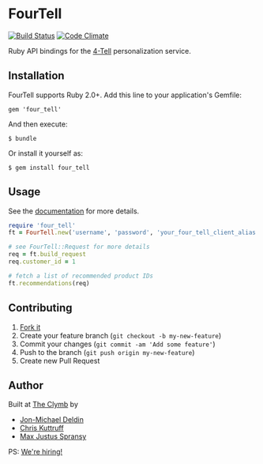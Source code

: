# FourTell
[![Build Status](https://travis-ci.org/TheClymb/four_tell.png?branch=master)](https://travis-ci.org/TheClymb/four_tell)
[![Code Climate](https://codeclimate.com/github/TheClymb/four_tell.png)](https://codeclimate.com/github/TheClymb/four_tell)

Ruby API bindings for the [4-Tell](http://www.4-tell.com/)
personalization service.

## Installation

FourTell supports Ruby 2.0+. Add this line to your application's
Gemfile:

    gem 'four_tell'

And then execute:

    $ bundle

Or install it yourself as:

    $ gem install four_tell

## Usage

See the
[documentation](http://rubydoc.info/github/TheClymb/four_tell/frames)
for more details.

```ruby
require 'four_tell'
ft = FourTell.new('username', 'password', 'your_four_tell_client_alias')

# see FourTell::Request for more details
req = ft.build_request
req.customer_id = 1

# fetch a list of recommended product IDs
ft.recommendations(req)
```

## Contributing

1. [Fork it](http://github.com/TheClymb/four_tell/fork)
2. Create your feature branch (`git checkout -b my-new-feature`)
3. Commit your changes (`git commit -am 'Add some feature'`)
4. Push to the branch (`git push origin my-new-feature`)
5. Create new Pull Request

## Author

Built at [The Clymb](http://www.theclymb.com) by

- [Jon-Michael Deldin](https://github.com/jmdeldin)
- [Chris Kuttruff](https://github.com/ckuttruff)
- [Max Justus Spransy](https://github.com/maxjustus)

PS: [We're hiring!](http://www.theclymb.com/careers)
